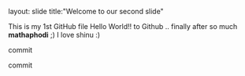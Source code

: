 layout: slide
title:"Welcome to our second slide"

This is my 1st GitHub file
Hello World!! to Github .. finally after so much **mathaphodi** ;)
I love shinu :)

commit

commit
